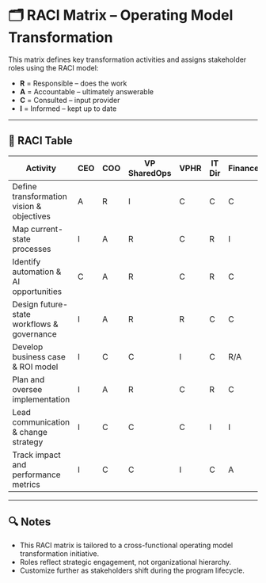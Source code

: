 # 🗂 RACI Matrix – Operating Model Transformation

This matrix defines key transformation activities and assigns stakeholder roles using the RACI model:

- **R** = Responsible – does the work
- **A** = Accountable – ultimately answerable
- **C** = Consulted – input provider
- **I** = Informed – kept up to date

---

## 🔁 RACI Table

| Activity                                      | CEO | COO | VP SharedOps | VPHR | IT Dir | Finance | CS Lead | Comms Lead |
|----------------------------------------------|-----|-----|---------------|------|--------|---------|---------|-------------|
| Define transformation vision & objectives    | A   | R   | I             | C    | C      | C       | I       | I           |
| Map current-state processes                  | I   | A   | R             | C    | R      | I       | C       | I           |
| Identify automation & AI opportunities       | C   | A   | R             | C    | R      | C       | I       | I           |
| Design future-state workflows & governance   | I   | A   | R             | R    | C      | C       | C       | I           |
| Develop business case & ROI model            | I   | C   | C             | I    | C      | R/A     | I       | I           |
| Plan and oversee implementation              | I   | A   | R             | C    | R      | C       | I       | I           |
| Lead communication & change strategy         | I   | C   | C             | C    | I      | I       | C       | R/A         |
| Track impact and performance metrics         | I   | C   | C             | I    | C      | A       | I       | I           |

---

## 🔍 Notes

- This RACI matrix is tailored to a cross-functional operating model transformation initiative.
- Roles reflect strategic engagement, not organizational hierarchy.
- Customize further as stakeholders shift during the program lifecycle.
